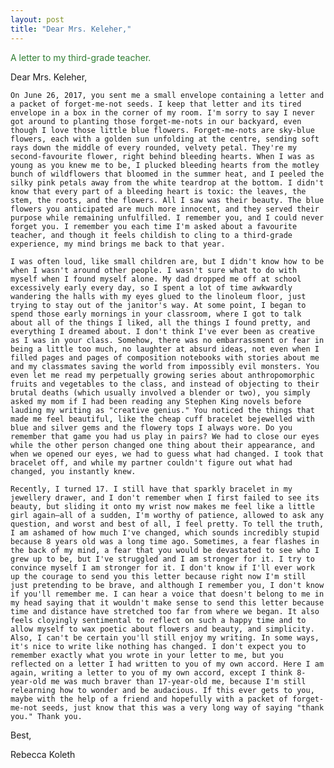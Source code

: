 ```yaml
---
layout: post
title: "Dear Mrs. Keleher,"
---
```

<div style="color: #2e7d32;">
A letter to my third-grade teacher.
</div>

<!--more-->

Dear Mrs. Keleher,

    On June 26, 2017, you sent me a small envelope containing a letter and a packet of forget-me-not seeds. I keep that letter and its tired envelope in a box in the corner of my room. I'm sorry to say I never got around to planting those forget-me-nots in our backyard, even though I love those little blue flowers. Forget-me-nots are sky-blue flowers, each with a golden sun unfolding at the centre, sending soft rays down the middle of every rounded, velvety petal. They're my second-favourite flower, right behind bleeding hearts. When I was as young as you knew me to be, I plucked bleeding hearts from the motley bunch of wildflowers that bloomed in the summer heat, and I peeled the silky pink petals away from the white teardrop at the bottom. I didn't know that every part of a bleeding heart is toxic: the leaves, the stem, the roots, and the flowers. All I saw was their beauty. The blue flowers you anticipated are much more innocent, and they served their purpose while remaining unfulfilled. I remember you, and I could never forget you. I remember you each time I'm asked about a favourite teacher, and though it feels childish to cling to a third-grade experience, my mind brings me back to that year. 

    I was often loud, like small children are, but I didn't know how to be when I wasn't around other people. I wasn't sure what to do with myself when I found myself alone. My dad dropped me off at school excessively early every day, so I spent a lot of time awkwardly wandering the halls with my eyes glued to the linoleum floor, just trying to stay out of the janitor's way. At some point, I began to spend those early mornings in your classroom, where I got to talk about all of the things I liked, all the things I found pretty, and everything I dreamed about. I don't think I've ever been as creative as I was in your class. Somehow, there was no embarrassment or fear in being a little too much, no laughter at absurd ideas, not even when I filled pages and pages of composition notebooks with stories about me and my classmates saving the world from impossibly evil monsters. You even let me read my perpetually growing series about anthropomorphic fruits and vegetables to the class, and instead of objecting to their brutal deaths (which usually involved a blender or two), you simply asked my mom if I had been reading any Stephen King novels before lauding my writing as "creative genius." You noticed the things that made me feel beautiful, like the cheap cuff bracelet bejewelled with blue and silver gems and the flowery tops I always wore. Do you remember that game you had us play in pairs? We had to close our eyes while the other person changed one thing about their appearance, and when we opened our eyes, we had to guess what had changed. I took that bracelet off, and while my partner couldn't figure out what had changed, you instantly knew. 
 
    Recently, I turned 17. I still have that sparkly bracelet in my jewellery drawer, and I don't remember when I first failed to see its beauty, but sliding it onto my wrist now makes me feel like a little girl again—all of a sudden, I'm worthy of patience, allowed to ask any question, and worst and best of all, I feel pretty. To tell the truth, I am ashamed of how much I've changed, which sounds incredibly stupid because 8 years old was a long time ago. Sometimes, a fear flashes in the back of my mind, a fear that you would be devastated to see who I grew up to be, but I've struggled and I am stronger for it. I try to convince myself I am stronger for it. I don't know if I'll ever work up the courage to send you this letter because right now I'm still just pretending to be brave, and although I remember you, I don't know if you'll remember me. I can hear a voice that doesn't belong to me in my head saying that it wouldn't make sense to send this letter because time and distance have stretched too far from where we began. It also feels cloyingly sentimental to reflect on such a happy time and to allow myself to wax poetic about flowers and beauty, and simplicity. Also, I can't be certain you'll still enjoy my writing. In some ways, it's nice to write like nothing has changed. I don't expect you to remember exactly what you wrote in your letter to me, but you reflected on a letter I had written to you of my own accord. Here I am again, writing a letter to you of my own accord, except I think 8-year-old me was much braver than 17-year-old me, because I'm still relearning how to wonder and be audacious. If this ever gets to you, maybe with the help of a friend and hopefully with a packet of forget-me-not seeds, just know that this was a very long way of saying "thank you." Thank you. 

Best,

Rebecca Koleth
